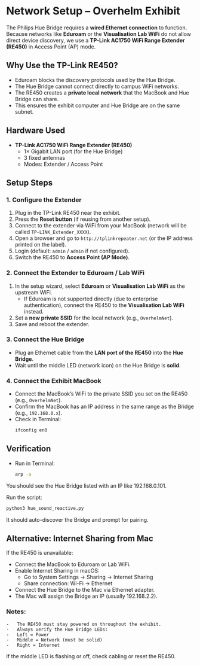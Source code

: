 
# Network Setup – Overhelm Exhibit

The Philips Hue Bridge requires a **wired Ethernet connection** to function.  
Because networks like **Eduroam** or the **Visualisation Lab WiFi** do not allow direct device discovery, we use a **TP-Link AC1750 WiFi Range Extender (RE450)** in Access Point (AP) mode.


## Why Use the TP-Link RE450?

- Eduroam blocks the discovery protocols used by the Hue Bridge.  
- The Hue Bridge cannot connect directly to campus WiFi networks.  
- The RE450 creates a **private local network** that the MacBook and Hue Bridge can share.  
- This ensures the exhibit computer and Hue Bridge are on the same subnet.  


## Hardware Used

- **TP-Link AC1750 WiFi Range Extender (RE450)**  
  - 1× Gigabit LAN port (for the Hue Bridge)  
  - 3 fixed antennas  
  - Modes: Extender / Access Point  


## Setup Steps

### 1. Configure the Extender
1. Plug in the TP-Link RE450 near the exhibit.  
2. Press the **Reset button** (if reusing from another setup).  
3. Connect to the extender via WiFi from your MacBook (network will be called `TP-LINK_Extender_XXXX`).  
4. Open a browser and go to `http://tplinkrepeater.net` (or the IP address printed on the label).  
5. Login (default: `admin` / `admin` if not configured).  
6. Switch the RE450 to **Access Point (AP Mode)**.  

### 2. Connect the Extender to Eduroam / Lab WiFi
1. In the setup wizard, select **Eduroam** or **Visualisation Lab WiFi** as the upstream WiFi.  
   - If Eduroam is not supported directly (due to enterprise authentication), connect the RE450 to the **Visualisation Lab WiFi** instead.  
2. Set a **new private SSID** for the local network (e.g., `OverhelmNet`).  
3. Save and reboot the extender.  

### 3. Connect the Hue Bridge
- Plug an Ethernet cable from the **LAN port of the RE450** into the **Hue Bridge**.
- Wait until the middle LED (network icon) on the Hue Bridge is **solid**.  

### 4. Connect the Exhibit MacBook
- Connect the MacBook’s WiFi to the private SSID you set on the RE450 (e.g., `OverhelmNet`).
- Confirm the MacBook has an IP address in the same range as the Bridge (e.g., `192.168.0.x`).
- Check in Terminal:  
     ```bash
     ifconfig en0
     ```  


## Verification

- Run in Terminal:  
  ```bash
  arp -a
  ```
You should see the Hue Bridge listed with an IP like 192.168.0.101.

Run the script:

``` bash
python3 hue_sound_reactive.py
```
It should auto-discover the Bridge and prompt for pairing.


## Alternative: Internet Sharing from Mac

If the RE450 is unavailable:
- Connect the MacBook to Eduroam or Lab WiFi.
- Enable Internet Sharing in macOS:
	- Go to System Settings → Sharing → Internet Sharing
 	- Share connection: Wi-Fi → Ethernet
- Connect the Hue Bridge to the Mac via Ethernet adapter.
- The Mac will assign the Bridge an IP (usually 192.168.2.2).


### Notes:
	-	The RE450 must stay powered on throughout the exhibit.
	-	Always verify the Hue Bridge LEDs:
	-	Left = Power
	-	Middle = Network (must be solid)
	-	Right = Internet


If the middle LED is flashing or off, check cabling or reset the RE450.
